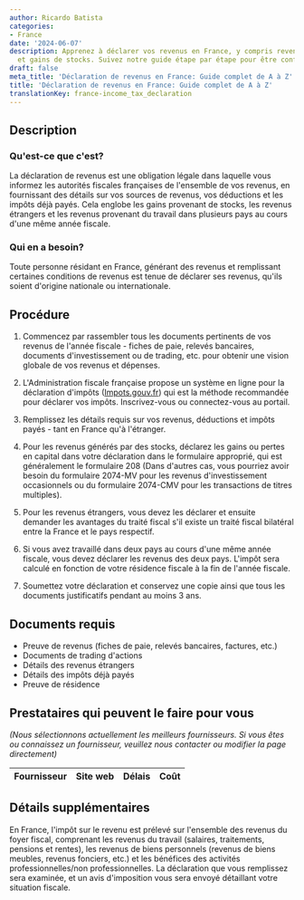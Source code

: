 ```yaml
---
author: Ricardo Batista
categories:
- France
date: '2024-06-07'
description: Apprenez à déclarer vos revenus en France, y compris revenus étrangers
  et gains de stocks. Suivez notre guide étape par étape pour être conforme.
draft: false
meta_title: 'Déclaration de revenus en France: Guide complet de A à Z'
title: 'Déclaration de revenus en France: Guide complet de A à Z'
translationKey: france-income_tax_declaration
---
```


## Description
### Qu'est-ce que c'est?
La déclaration de revenus est une obligation légale dans laquelle vous informez les autorités fiscales françaises de l'ensemble de vos revenus, en fournissant des détails sur vos sources de revenus, vos déductions et les impôts déjà payés. Cela englobe les gains provenant de stocks, les revenus étrangers et les revenus provenant du travail dans plusieurs pays au cours d'une même année fiscale.
### Qui en a besoin?
Toute personne résidant en France, générant des revenus et remplissant certaines conditions de revenus est tenue de déclarer ses revenus, qu'ils soient d'origine nationale ou internationale.

## Procédure
1. Commencez par rassembler tous les documents pertinents de vos revenus de l'année fiscale - fiches de paie, relevés bancaires, documents d'investissement ou de trading, etc. pour obtenir une vision globale de vos revenus et dépenses.
   
2. L'Administration fiscale française propose un système en ligne pour la déclaration d'impôts ([Impots.gouv.fr](https://www.impots.gouv.fr/portail/)) qui est la méthode recommandée pour déclarer vos impôts. Inscrivez-vous ou connectez-vous au portail.

3. Remplissez les détails requis sur vos revenus, déductions et impôts payés - tant en France qu'à l'étranger.
   
4. Pour les revenus générés par des stocks, déclarez les gains ou pertes en capital dans votre déclaration dans le formulaire approprié, qui est généralement le formulaire 208 (Dans d'autres cas, vous pourriez avoir besoin du formulaire 2074-MV pour les revenus d'investissement occasionnels ou du formulaire 2074-CMV pour les transactions de titres multiples).

5. Pour les revenus étrangers, vous devez les déclarer et ensuite demander les avantages du traité fiscal s'il existe un traité fiscal bilatéral entre la France et le pays respectif.

6. Si vous avez travaillé dans deux pays au cours d'une même année fiscale, vous devez déclarer les revenus des deux pays. L'impôt sera calculé en fonction de votre résidence fiscale à la fin de l'année fiscale.

7. Soumettez votre déclaration et conservez une copie ainsi que tous les documents justificatifs pendant au moins 3 ans.

## Documents requis
- Preuve de revenus (fiches de paie, relevés bancaires, factures, etc.)
- Documents de trading d'actions
- Détails des revenus étrangers
- Détails des impôts déjà payés
- Preuve de résidence

## Prestataires qui peuvent le faire pour vous

_(Nous sélectionnons actuellement les meilleurs fournisseurs. Si vous êtes ou connaissez un fournisseur, veuillez nous contacter ou modifier la page directement)_

| Fournisseur     |     Site web    |     Délais       |       Coût       |
| --------------- | --------------- |  :-------------: | :-------------: |

## Détails supplémentaires
En France, l'impôt sur le revenu est prélevé sur l'ensemble des revenus du foyer fiscal, comprenant les revenus du travail (salaires, traitements, pensions et rentes), les revenus de biens personnels (revenus de biens meubles, revenus fonciers, etc.) et les bénéfices des activités professionnelles/non professionnelles. La déclaration que vous remplissez sera examinée, et un avis d'imposition vous sera envoyé détaillant votre situation fiscale.